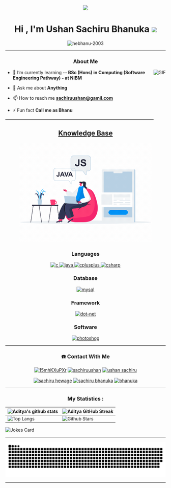 <p align="center">
  <img style="width:8rem; height:auto" src="https://cdn.dribbble.com/users/1787323/screenshots/10091971/media/d43c019bfeff34be8816481e843ea8c1.png"/>
</p>

<h1 align="center">Hi , I'm Ushan Sachiru Bhanuka <img src="https://media.giphy.com/media/hvRJCLFzcasrR4ia7z/giphy.gif" width="35"></h1>
<p align="center">


<p align="center"> <img src="https://komarev.com/ghpvc/?username=hebhanu-2003&label=Profile%20views&color=0e75b6&style=flat" alt="hebhanu-2003" /> </p>

---

<h3 align="center">About Me</h3>
<p align="center">
<img align="right" alt="GIF" height="160px" src="https://media.giphy.com/media/Ah3zHH7hvsSB2/giphy.gif" />

- 🌱 I’m currently learning **-- BSc (Hons) in Computing (Software Engineering Pathway) - at NIBM**

- 💬 Ask me about **Anything**

- 📫 How to reach me **sachiruushan@gamil.com**

- ⚡ Fun fact **Call me as Bhanu**

---

<h2 align="center"><u><b>Knowledge Base</b></u></h2>

<p align="center">
  <img style="width:26rem; height:auto" src="https://raw.githubusercontent.com/Elanza-48/Elanza-48/41a4790484e268102dfdab2b7c59d440d3ffafab/resources/img/coders-prog.gif"/>
</p>



<h3 align="center">Languages</h3>
<p align="center">
  
  <a href="https://www.cprogramming.com/" target="_blank"> 
    <img src="https://img.shields.io/badge/C%20programming-A8B9CC.svg?style=for-the-badge&logo=c&logoColor=white"
      alt="c"/>
  </a>
  <a href="https://www.java.com" target="_blank"> 
    <img src="https://img.shields.io/badge/Java-007396.svg?style=for-the-badge&logo=java&logoColor=white" 
      alt="java"/> 
  </a>
  
  <a href="https://www.w3schools.com/cpp/" target="_blank"> 
    <img src="https://img.shields.io/badge/cplusplus-original.svg?style=for-the-badge&logo=cplusplus&logoColor=white"
      alt="cplusplus"/> 
  </a>
 
  <a href="https://www.w3schools.com/cs/" target="_blank"> 
    <img src="https://img.shields.io/badge/csharp-original.svg?style=for-the-badge&logo=csharp&logoColor=white"
      alt="csharp"/>
  </a>
  
<h3 align="center">Database</h3>
<p align="center">

<a href="https://www.mysql.com/" target="_blank"> 
    <img src="https://img.shields.io/badge/mysql-wordmark.svg?style=for-the-badge&logo=mysql&logoColor=black"
      alt="mysql"/> 
  </a>

  <h3 align="center">Framework</h3>
<p align="center">

<a href="https://dotnet.microsoft.com/" target="_blank"> 
    <img src="https://img.shields.io/badge/dot-net-original.svg?style=for-the-badge&logo=dot-net&logoColor=white"
      alt="dot-net"/>
  </a>

  <h3 align="center">Software</h3>
<p align="center">

 <a href="https://www.photoshop.com/en" target="_blank"> 
    <img src="https://img.shields.io/badge/photoshop-line.svg?style=for-the-badge&logo=photoshop&logoColor=white"
      alt="photoshop"/>
  </a>
  
---

<h3 align="center"> ☎️ Contact With Me</h3>
<p align="center">
      <a href="https://www.facebook.com/share/15mhKXuPXr/" target="blank"><img align="center"
         src="https://img.shields.io/badge/facebook-4267B2.svg?style=for-the-badge&logo=facebook&logoColor=white"
         alt="15mhKXuPXr" height="30"/></a>
      <a href="sachiruushan@gmail.com" target="blank"><img align="center"
         src="https://img.shields.io/badge/gmail-EA4335.svg?style=for-the-badge&logo=gmail&logoColor=white"
         alt="sachiruushan" height="30"/></a>
      <a href="http://t.me/ushan12345678" target="blank"><img align="center"
         src="https://img.shields.io/badge/telegram-0088CC.svg?style=for-the-badge&logo=telegram&logoColor=white"
         alt="ushan sachiru" height="30"/></a>
    </p>
  <p align="center">
      <a href="https://instagram.com/sachiru hewage" target="blank"><img align="center"
         src="https://img.shields.io/badge/instagram-%23E4405F.svg?style=for-the-badge&logo=Instagram&logoColor=white"
         alt="sachiru hewage" height="30"/></a>
      <a href="https://wa.me/qr/CFVSA6M3PKHCF1" target="blank"><img align="center"
         src="https://img.shields.io/badge/whatsapp-4B7F1.svg?style=for-the-badge&logo=whatsapp&logoColor=white"
         alt="sachiru bhanuka" height="30"/></a>
      <a href="https://discord/1bhanuka_11775" target="blank"><img align="center"
         src="https://img.shields.io/badge/discord-5865F2.svg?style=for-the-badge&logo=discord&logoColor=white"
         alt="bhanuka" height="30"/></a>
      <br>
    </p>

  ---
<h3 align="center">My Statistics :</h3>
<p align="center">

| ![Aditya's github stats](https://github-readme-stats.vercel.app/api?username=HEbhanu-2003&show_icons=true&theme=tokyonight) | ![Aditya GitHub Streak](https://github-readme-streak-stats.herokuapp.com/?user=Aditya664&theme=tokyonight) |
| --- | --- |
| ![Top Langs](https://github-readme-stats.vercel.app/api/top-langs/?username=Aditya664&theme=tokyonight) | ![Github Stars](https://github-readme-stats.vercel.app/api?username=Aditya664&show_icons=true&locale=en&count_private=true&hide_rank=true&custom_title=My%20GitHub%20Stats&disable_animations=true&theme=tokyonight) |

![Jokes Card](https://readme-jokes.vercel.app/api?theme=tokyonight)

----

<p align="center">
  <img  src="https://raw.githubusercontent.com/Elanza-48/Elanza-48/main/resources/img/github-contribution-grid-snake.svg"
    alt="example" />
</p>

------



